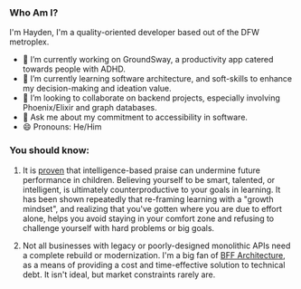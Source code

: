 ### Who Am I?
I'm Hayden, I'm a quality-oriented developer based out of the DFW metroplex.

- 🔭 I’m currently working on GroundSway, a productivity app catered towards people with ADHD.
- 🌱 I’m currently learning software architecture, and soft-skills to enhance my decision-making and ideation value.
- 👯 I’m looking to collaborate on backend projects, especially involving Phoenix/Elixir and graph databases.
- 💬 Ask me about my commitment to accessibility in software.
- 😄 Pronouns: He/Him

### You should know:
1. It is [proven](https://psycnet.apa.org/record/1998-04530-003) that intelligence-based praise can undermine future performance in children. Believing yourself to be smart, talented, or intelligent, is ultimately counterproductive to your goals in learning. It has been shown repeatedly that re-framing learning with a "growth mindset", and realizing that you've gotten where you are due to effort alone, helps you avoid staying in your comfort zone and refusing to challenge yourself with hard problems or big goals.

2. Not all businesses with legacy or poorly-designed monolithic APIs need a complete rebuild or modernization. I'm a big fan of [BFF Architecture](https://learn.microsoft.com/en-us/azure/architecture/patterns/backends-for-frontends), as a means of providing a cost and time-effective solution to technical debt. It isn't ideal, but market constraints rarely are.
